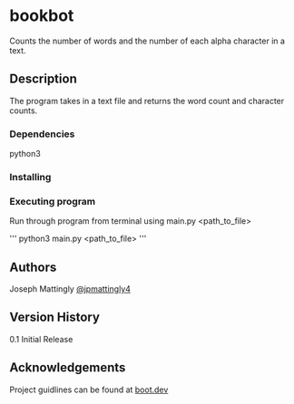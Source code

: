 # bookbot

Counts the number of words and the number of each alpha character in a text.

## Description

The program takes in a text file and returns the word count and character counts.

### Dependencies

python3

### Installing

### Executing program

Run through program from terminal using main.py <path_to_file>

'''
python3 main.py <path_to_file>
'''

## Authors

Joseph Mattingly
[@jpmattingly4](https://www.github.com/jpmattingly4)

## Version History
0.1 Initial Release

## Acknowledgements
Project guidlines can be found at [boot.dev](https://www.boot.dev/lessons/6120f97b-117f-4a84-94d6-a3436f21f1a4)